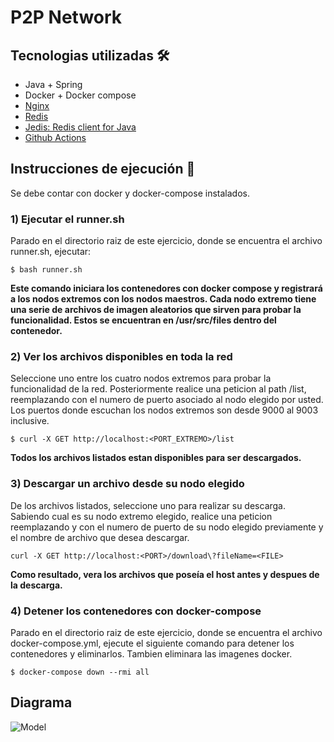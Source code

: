 # P2P Network

## Tecnologias utilizadas 🛠️

-   Java + Spring
-   Docker + Docker compose
-   <a href="https://hub.docker.com/_/nginx">Nginx</a>
-   <a href="https://hub.docker.com/_/redis">Redis</a>
-   <a href="https://github.com/redis/jedis">Jedis: Redis client for Java</a>
-   <a href="https://github.com/matiasgimenezdev/sistemas-distribuidos/blob/main/.github/workflows/P2PNetwork.yml">Github Actions</a>

## Instrucciones de ejecución 📒

Se debe contar con docker y docker-compose instalados.

### 1) Ejecutar el runner.sh

Parado en el directorio raiz de este ejercicio, donde se encuentra el archivo runner.sh, ejecutar:

```
$ bash runner.sh
```

**Este comando iniciara los contenedores con docker compose y registrará a los nodos extremos con los nodos maestros. Cada nodo extremo tiene una serie de archivos de imagen aleatorios que sirven para probar la funcionalidad. Estos se encuentran en /usr/src/files dentro del contenedor.**

### 2) Ver los archivos disponibles en toda la red

Seleccione uno entre los cuatro nodos extremos para probar la funcionalidad de la red. Posteriormente realice una peticion al path /list, reemplazando <PORT> con el numero de puerto asociado al nodo elegido por usted. Los puertos donde escuchan los nodos extremos son desde 9000 al 9003 inclusive.

```
$ curl -X GET http://localhost:<PORT_EXTREMO>/list
```

**Todos los archivos listados estan disponibles para ser descargados.**

### 3) Descargar un archivo desde su nodo elegido

De los archivos listados, seleccione uno para realizar su descarga. Sabiendo cual es su nodo extremo elegido, realice una peticion reemplazando <PORT> y <FILE> con el numero de puerto de su nodo elegido previamente y el nombre de archivo que desea descargar.

```
curl -X GET http://localhost:<PORT>/download\?fileName=<FILE>
```

**Como resultado, vera los archivos que poseía el host antes y despues de la descarga.**

### 4) Detener los contenedores con docker-compose

Parado en el directorio raiz de este ejercicio, donde se encuentra el archivo docker-compose.yml, ejecute el siguiente comando para detener los contenedores y eliminarlos. Tambien eliminara las imagenes docker.

```
$ docker-compose down --rmi all
```

## Diagrama

![Model](https://user-images.githubusercontent.com/117539520/234723125-da59947b-d4e7-4229-b6fd-db04f45c9341.png)
